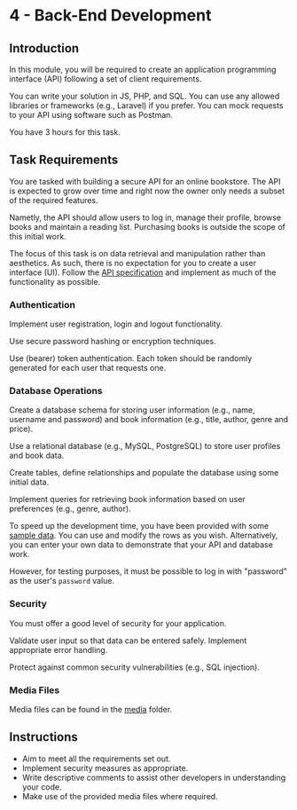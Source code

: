 # 4 - Back-End Development

## Introduction

In this module, you will be required to create an application programming interface (API) following a set of client requirements.

You can write your solution in JS, PHP, and SQL. You can use any allowed libraries or frameworks (e.g., Laravel) if you prefer. You can mock requests to your API using software such as Postman.

You have 3 hours for this task.

## Task Requirements

You are tasked with building a secure API for an online bookstore. The API is expected to grow over time and right now the owner only needs a subset of the required features.

Nametly, the API should allow users to log in, manage their profile, browse books and maintain a reading list. Purchasing books is outside the scope of this initial work.

The focus of this task is on data retrieval and manipulation rather than aesthetics. As such, there is no expectation for you to create a user interface (UI). Follow the [API specification](media/api.md) and implement as much of the functionality as possible.

### Authentication

Implement user registration, login and logout functionality.

Use secure password hashing or encryption techniques.

Use (bearer) token authentication. Each token should be randomly generated for each user that requests one.

### Database Operations

Create a database schema for storing user information (e.g., name, username and password) and book information (e.g., title, author, genre and price).

Use a relational database (e.g., MySQL, PostgreSQL) to store user profiles and book data.

Create tables, define relationships and populate the database using some initial data.

Implement queries for retrieving book information based on user preferences (e.g., genre, author).

To speed up the development time, you have been provided with some [sample data](media/sample-data). You can use and modify the rows as you wish. Alternatively, you can enter your own data to demonstrate that your API and database work.

However, for testing purposes, it must be possible to log in with "password" as the user's `password` value.

### Security

You must offer a good level of security for your application.

Validate user input so that data can be entered safely. Implement appropriate error handling.

Protect against common security vulnerabilities (e.g., SQL injection).

### Media Files

Media files can be found in the [media](media) folder.

## Instructions

- Aim to meet all the requirements set out.
- Implement security measures as appropriate.
- Write descriptive comments to assist other developers in understanding your code.
- Make use of the provided media files where required.
